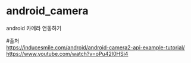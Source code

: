 # android_camera
android 카메라 연동하기 


#출처<br>
https://inducesmile.com/android/android-camera2-api-example-tutorial/ <br>
https://www.youtube.com/watch?v=oPu42I0HSi4
